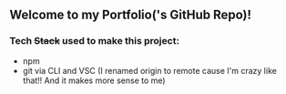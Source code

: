 ## Welcome to my Portfolio('s GitHub Repo)!

### Tech ~~Stack~~ used to make this project:
* npm
* git via CLI and VSC (I renamed origin to remote cause I'm crazy like that!! And it makes more sense to me)
